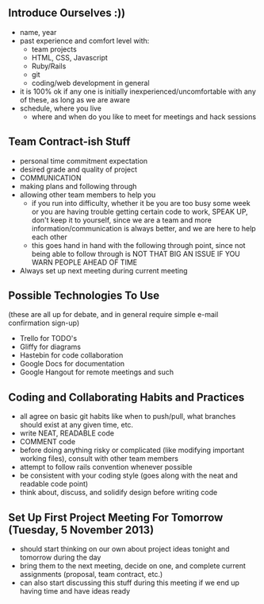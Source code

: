 Introduce Ourselves :))
-----------------------

+ name, year
+ past experience and comfort level with:
	+ team projects
	+ HTML, CSS, Javascript
	+ Ruby/Rails
	+ git
	+ coding/web development in general
+ it is 100% ok if any one is initially inexperienced/uncomfortable with any of these, as long as we are aware
+ schedule, where you live
	+ where and when do you like to meet for meetings and hack sessions


Team Contract-ish Stuff
-----------------------

+ personal time commitment expectation
+ desired grade and quality of project
+ COMMUNICATION
+ making plans and following through
+ allowing other team members to help you
	+ if you run into difficulty, whether it be you are too busy some week or you are having trouble getting certain code to work, SPEAK UP, don't keep it to yourself, since we are a team and more information/communication is always better, and we are here to help each other
	+ this goes hand in hand with the following through point, since not being able to follow through is NOT THAT BIG AN ISSUE IF YOU WARN PEOPLE AHEAD OF TIME
+ Always set up next meeting during current meeting


Possible Technologies To Use
----------------------------

(these are all up for debate, and in general require simple e-mail confirmation sign-up)
+ Trello for TODO's
+ Gliffy for diagrams
+ Hastebin for code collaboration
+ Google Docs for documentation
+ Google Hangout for remote meetings and such


Coding and Collaborating Habits and Practices
---------------------------------------------

+ all agree on basic git habits like when to push/pull, what branches should exist at any given time, etc.
+ write NEAT, READABLE code
+ COMMENT code
+ before doing anything risky or complicated (like modifying important working files), consult with other team members
+ attempt to follow rails convention whenever possible
+ be consistent with your coding style (goes along with the neat and readable code point)
+ think about, discuss, and solidify design before writing code


Set Up First Project Meeting For Tomorrow (Tuesday, 5 November 2013)
--------------------------------------------------------------------

+ should start thinking on our own about project ideas tonight and tomorrow during the day
+ bring them to the next meeting, decide on one, and complete current assignments (proposal, team contract, etc.)
+ can also start discussing this stuff during this meeting if we end up having time and have ideas ready